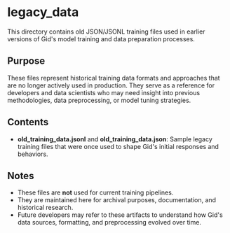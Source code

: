 ﻿# legacy_data

This directory contains old JSON/JSONL training files used in earlier versions of Gid's model training and data preparation processes.

## Purpose

These files represent historical training data formats and approaches that are no longer actively used in production. They serve as a reference for developers and data scientists who may need insight into previous methodologies, data preprocessing, or model tuning strategies.

## Contents

- **old_training_data.jsonl** and **old_training_data.json**: Sample legacy training files that were once used to shape Gid's initial responses and behaviors.
  
## Notes

- These files are **not** used for current training pipelines.
- They are maintained here for archival purposes, documentation, and historical research.
- Future developers may refer to these artifacts to understand how Gid's data sources, formatting, and preprocessing evolved over time.

